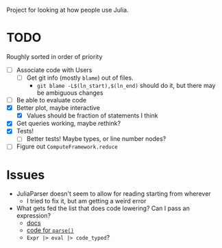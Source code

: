 Project for looking at how people use Julia.

# TODO

Roughly sorted in order of priority

* [ ] Associate code with Users
  * [ ] Get git info (mostly `blame`) out of files.
    * `git blame -L$(ln_start),$(ln_end)` should do it, but there may be ambiguous changes
* [ ] Be able to evaluate code
* [x] Better plot, maybe interactive
  * [x] Values should be fraction of statements I think
* [x] Get queries working, maybe rethink?
* [x] Tests!
  * [ ] Better tests! Maybe types, or line number nodes?
* [ ] Figure out `ComputeFramework.reduce`

# Issues

* JuliaParser doesn't seem to allow for reading starting from wherever
  * I tried to fix it, but am getting a weird error
* What gets fed the list that does code lowering? Can I pass an expression?
  * [docs](https://github.com/JuliaLang/julia/blob/a6992dd4d2ca08601afaaabb55fd52cef5a76a76/doc/devdocs/eval.rst)
  * [code for `parse()`](https://github.com/JuliaLang/julia/blob/master/base/parse.jl)
  * `Expr |> eval |> code_typed`?
